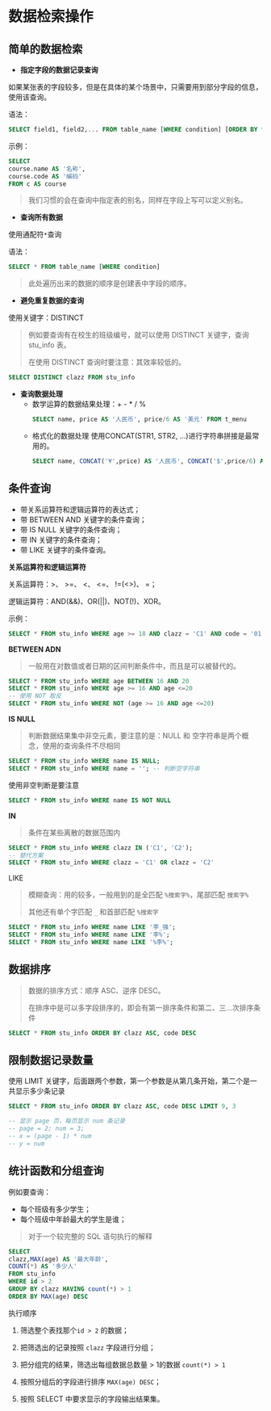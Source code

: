 # 数据检索操作

## 简单的数据检索

* **指定字段的数据记录查询**

如果某张表的字段较多，但是在具体的某个场景中，只需要用到部分字段的信息，使用该查询。

语法：

```sql
SELECT field1, field2,... FROM table_name [WHERE condition] [ORDER BY field1 ASC/DESC, field2 ASC/DESC,...]
```

示例：

```sql
SELECT 
course.name AS '名称',
course.code AS '编码' 
FROM c AS course
```

> 我们习惯的会在查询中指定表的别名，同样在字段上写可以定义别名。

* **查询所有数据**

使用通配符`*`查询

语法：

```sql
SELECT * FROM table_name [WHERE condition]
```

> 此处遍历出来的数据的顺序是创建表中字段的顺序。

* **避免重复数据的查询**

使用关键字：DISTINCT

> 例如要查询有在校生的班级编号，就可以使用 DISTINCT 关键字，查询 stu\_info 表。
>
> 在使用 DISTINCT 查询时要注意：其效率较低的。

```sql
SELECT DISTINCT clazz FROM stu_info
```

* **查询数据处理**
  * 数学运算的数据结果处理：+ - \* / %
    ```sql
    SELECT name, price AS '人民币', price/6 AS '美元' FROM t_menu
    ```
  * 格式化的数据处理
    使用CONCAT\(STR1, STR2, ...\)进行字符串拼接是最常用的。
    ```sql
    SELECT name, CONCAT('¥',price) AS '人民币', CONCAT('$',price/6) AS '美元' FROM t_menu
    ```

## 条件查询

* 带关系运算符和逻辑运算符的表达式；
* 带 BETWEEN AND 关键字的条件查询；
* 带 IS NULL 关键字的条件查询；
* 带 IN 关键字的条件查询；
* 带 LIKE 关键字的条件查询。

**关系运算符和逻辑运算符**

关系运算符：&gt;、 &gt;=、 &lt;、 &lt;=、 !=\(&lt;&gt;\)、 =；

逻辑运算符：AND\(&&\)、OR\(\|\|\)、NOT\(!\)、XOR。

示例：

```sql
SELECT * FROM stu_info WHERE age >= 18 AND clazz = 'C1' AND code = '01'
```

**BETWEEN ADN**

> 一般用在对数值或者日期的区间判断条件中，而且是可以被替代的。

```sql
SELECT * FROM stu_info WHERE age BETWEEN 16 AND 20
SELECT * FROM stu_info WHERE age >= 16 AND age <=20
-- 使用 NOT 取反
SELECT * FROM stu_info WHERE NOT (age >= 16 AND age <=20)
```

**IS NULL**

> 判断数据结果集中非空元素，要注意的是：NULL 和 空字符串是两个概念，使用的查询条件不尽相同

```sql
SELECT * FROM stu_info WHERE name IS NULL;
SELECT * FROM stu_info WHERE name = ''; -- 判断空字符串
```

使用非空判断是要注意

```sql
SELECT * FROM stu_info WHERE name IS NOT NULL
```

**IN**

> 条件在某些离散的数据范围内

```sql
SELECT * FROM stu_info WHERE clazz IN ('C1', 'C2');
-- 替代方案
SELECT * FROM stu_info WHERE clazz = 'C1' OR clazz = 'C2'
```

LIKE

> 模糊查询：用的较多，一般用到的是全匹配 `%搜索字%`，尾部匹配 `搜索字%`
>
> 其他还有单个字匹配 `_` 和首部匹配 `%搜索字`

```sql
SELECT * FROM stu_info WHERE name LIKE '李_强';
SELECT * FROM stu_info WHERE name LIKE '李%';
SELECT * FROM stu_info WHERE name LIKE '%李%';
```

## 数据排序

> 数据的排序方式：顺序 ASC、逆序 DESC。
>
> 在排序中是可以多字段排序的，即会有第一排序条件和第二、三...次排序条件

```sql
SELECT * FROM stu_info ORDER BY clazz ASC, code DESC
```

## 限制数据记录数量

使用 LIMIT 关键字，后面跟两个参数，第一个参数是从第几条开始，第二个是一共显示多少条记录

```sql
SELECT * FROM stu_info ORDER BY clazz ASC, code DESC LIMIT 9, 3

-- 显示 page 页，每页显示 num 条记录
-- page = 2; num = 3;
-- x = (page - 1) * num
-- y = num
```

## 统计函数和分组查询

例如要查询：

* 每个班级有多少学生；
* 每个班级中年龄最大的学生是谁；

> 对于一个较完整的 SQL 语句执行的解释

```sql
SELECT 
clazz,MAX(age) AS '最大年龄',
COUNT(*) AS '多少人' 
FROM stu_info 
WHERE id > 2
GROUP BY clazz HAVING count(*) > 1
ORDER BY MAX(age) DESC
```

执行顺序

1. 筛选整个表找那个`id > 2` 的数据；
2. 把筛选出的记录按照 `clazz` 字段进行分组；
3. 把分组完的结果，筛选出每组数据总数量 &gt; 1的数据 `count(*) > 1`
4. 按照分组后的字段进行排序 `MAX(age) DESC`；

5. 按照 SELECT 中要求显示的字段输出结果集。



